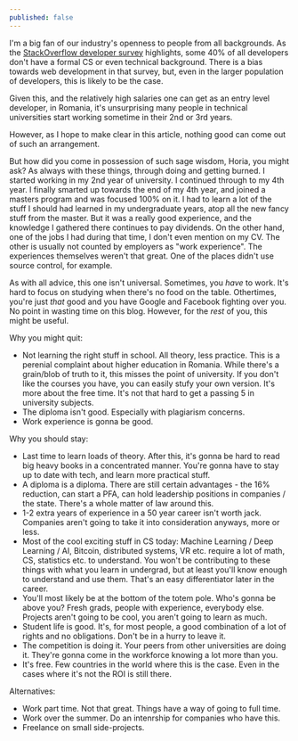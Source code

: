 ```yaml
---
published: false
---
```

I'm a big fan of our industry's openness to people from all backgrounds. As the [StackOverflow developer survey](http://stackoverflow.com/research/developer-survey-2016#developer-profile-education) highlights, some 40% of all developers don't have a formal CS or even technical background. There is a bias towards web development in that survey, but, even in the larger population of developers, this is likely to be the case.

Given this, and the relatively high salaries one can get as an entry level developer, in Romania, it's unsurprising many people in technical universities start working sometime in their 2nd or 3rd years.

However, as I hope to make clear in this article, nothing good can come out of such an arrangement.

But how did you come in possession of such sage wisdom, Horia, you might ask? As always with these things, through doing and getting burned. I started working in my 2nd year of university. I continued through to my 4th year. I finally smarted up towards the end of my 4th year, and joined a masters program and was focused 100% on it. I had to learn a lot of the stuff I should had learned in my undergraduate years, atop all the new fancy stuff from the master. But it was a really good experience, and the knowledge I gathered there continues to pay dividends. On the other hand, one of the jobs I had during that time, I don't even mention on my CV. The other is usually not counted by employers as "work experience". The experiences themselves weren't that great. One of the places didn't use source control, for example.

As with all advice, this one isn't universal. Sometimes, you _have_ to work. It's hard to focus on studying when there's no food on the table. Othertimes, you're just _that_ good and you have Google and Facebook fighting over you. No point in wasting time on this blog. However, for the _rest_ of you, this might be useful.

Why you might quit:

- Not learning the right stuff in school. All theory, less practice. This is a perenial complaint about higher education in Romania. While there's a grain/blob of truth to it, this misses the point of university. If you don't like the courses you have, you can easily stufy your own version. It's more about the free time. It's not that hard to get a passing 5 in university subjects.
- The diploma isn't good. Especially with plagiarism concerns.
- Work experience is gonna be good.

Why you should stay:

- Last time to learn loads of theory. After this, it's gonna be hard to read big heavy books in a concentrated manner. You're gonna have to stay up to date with tech, and learn more practical stuff.
- A diploma is a diploma. There are still certain advantages - the 16% reduction, can start a PFA, can hold leadership positions in companies / the state. There's a whole matter of law around this.
- 1-2 extra years of experience in a 50 year career isn't worth jack. Companies aren't going to take it into consideration anyways, more or less.
- Most of the cool exciting stuff in CS today: Machine Learning / Deep Learning / AI, Bitcoin, distributed systems, VR etc. require a lot of math, CS, statistics etc. to understand. You won't be contributing to these things with what you learn in undergrad, but at least you'll know enough to understand and use them. That's an easy differentiator later in the career.
- You'll most likely be at the bottom of the totem pole. Who's gonna be above you? Fresh grads, people with experience, everybody else. Projects aren't going to be cool, you aren't going to learn as much.
- Student life is good. It's, for most people, a good combination of a lot of rights and no obligations. Don't be in a hurry to leave it.
- The competition is doing it. Your peers from other universities are doing it. They're gonna come in the workforce knowing a lot more than you.
- It's free. Few countries in the world where this is the case. Even in the cases where it's not the ROI is still there.

Alternatives:
- Work part time. Not that great. Things have a way of going to full time.
- Work over the summer. Do an intenrship for companies who have this.
- Freelance on small side-projects.
